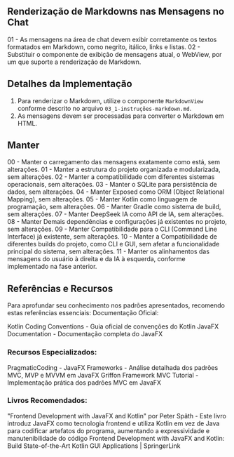 ## Renderização de Markdowns nas Mensagens no Chat 
01 - As mensagens na área de chat devem exibir corretamente os textos formatados em Markdown, como negrito, itálico, links e listas.
02 - Substituir o componente de exibição de mensagens atual, o WebView, por um que suporte a renderização de Markdown.

## Detalhes da Implementação
1) Para renderizar o Markdown, utilize o componente `MarkdownView` conforme descrito no arquivo `03_1-instruções-markdown.md`.
2) As mensagens devem ser processadas para converter o Markdown em HTML.

## Manter
00 - Manter o carregamento das mensagens exatamente como está, sem alterações.
01 - Manter a estrutura do projeto organizada e modularizada, sem alterações.
02 - Manter a compatibilidade com diferentes sistemas operacionais, sem alterações.
03 - Manter o SQLite para persistência de dados, sem alterações.
04 - Manter Exposed como ORM (Object Relational Mapping), sem alterações.
05 - Manter Kotlin como linguagem de programação, sem alterações.
06 - Manter Gradle como sistema de build, sem alterações.
07 - Manter DeepSeek IA como API de IA, sem alterações.
08 - Manter Demais dependências e configurações já existentes no projeto, sem alterações.
09 - Manter Compatibilidade para o CLI (Command Line Interface) já existente, sem alterações.
10 - Manter a Compatibilidade de diferentes builds do projeto, como CLI e GUI, sem afetar a funcionalidade principal do sistema, sem alterações.
11 - Manter os alinhamentos das mensagens do usuário à direita e da IA à esquerda, conforme implementado na fase anterior.

## Referências e Recursos
Para aprofundar seu conhecimento nos padrões apresentados, recomendo estas referências essenciais:
Documentação Oficial:

Kotlin Coding Conventions - Guia oficial de convenções do Kotlin
JavaFX Documentation - Documentação completa do JavaFX

### Recursos Especializados:

PragmaticCoding - JavaFX Frameworks - Análise detalhada dos padrões MVC, MVP e MVVM em JavaFX
Griffon Framework MVC Tutorial - Implementação prática dos padrões MVC em JavaFX

### Livros Recomendados:

"Frontend Development with JavaFX and Kotlin" por Peter Späth - Este livro introduz JavaFX como tecnologia frontend e utiliza Kotlin em vez de Java para codificar artefatos do programa, aumentando a expressividade e manutenibilidade do código Frontend Development with JavaFX and Kotlin: Build State-of-the-Art Kotlin GUI Applications | SpringerLink